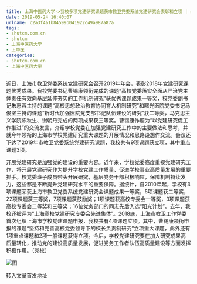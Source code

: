 ```yaml
---
title: 上海中医药大学->我校多项党建研究课题获市教卫党委系统党建研究会表彰和立项 | shutcm.com.cn
date: 2019-05-24 16:40:07
urlname: c2a3f4a1b84599b041922c49a987a87a
tags: 
- shutcm.com.cn
- shutcm
- 上海中医药大学
- 上中医
categories:
- shutcm.com.cn
- 上海中医药大学
---
```



近日，上海市教卫党委系统党建研究会召开2019年年会，表彰2018年党建研究课题优秀成果。我校党委书记曹锡康领衔完成的课题“高校党委落实全面从严治党主体责任有效向基层延伸夯实的工作机制研究”获优秀课题成果一等奖，校党委副书记朱惠蓉主持的课题“高校思想政治教育协同育人机制研究”和曙光医院党委书记马俊坚主持的课题“新时代加强医院党支部书记队伍建设的研究”获二等奖，马克思主义学院陈秋生、谢朝丹完成的两项成果获三等奖。曹锡康作题为“以党建研究促工作推进”的交流发言，介绍学校党委在加强党建研究工作中的主要做法和思考，并就今年领衔的上海市学校党建研究重大课题的开展情况和思路设想作交流。会议还下达了2019年市教卫党委系统党建研究课题，我校共有9项课题获立项，其中重点课题3项。

开展党建研究是加强党的建设的重要内容。近年来，学校党委高度重视党建研究工作，将开展党建研究作为提升学校党建工作质量、促进学校事业高质量发展的重要抓手。校党委班子成员带头开展研究，基层党务干部积极响应，保障机制持续发力，这些都是不断提升党建研究水平的重要保障。据统计，自2010年起，学校有3项课题荣获上海市教卫党委系统党建研究会课题成果一等奖，5项课题获二等奖，22项课题获三等奖，7项课题获鼓励奖；1项课题获高校专委会一等奖，3项课题获高校专委会二等奖和三等奖；16位党务部门的同志先后入选“阳光计划”。去年，我校还被评为“上海高校党建研究专委会先进集体”。2018底，上海市教卫工作党委首次组织上海市学校党建课题申报，我校共有4项课题立项。其中，曹锡康领衔申报的课题“坚持和完善高校党委领导下的校长负责制研究”立项重大课题，此外还有1项重点课题和2项一般课题获得立项。今后，学校党建研究要在加大研究成果高质量转化，推动党的建设高质量发展，促进党务工作者队伍高质量建设等方面发挥积极作用。（党校）



![图](https://www.shutcm.edu.cn/_upload/article/images/4e/91/4f670a114f51bd063f27308b137b/b3de30d0-013c-4e6f-85da-ea19b5b5a9d5.jpg)

[转入文章首发地址](https://www.shutcm.edu.cn/2019/0524/c221a104632/page.htm)